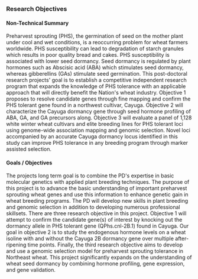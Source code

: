 ### Research Objectives  


#### Non-Technical Summary  
Preharvest sprouting (PHS), the germination of seed on the mother plant under cool and wet conditions, is a reoccurring problem for wheat farmers worldwide. PHS susceptibility can lead to degradation of starch granules which results in poor quality bread and cakes. PHS susceptibility is associated with lower seed dormancy. Seed dormancy is regulated by plant hormones such as Abscisic acid (ABA) which stimulates seed dormancy, whereas gibberellins (GAs) stimulate seed germination. This post-doctoral research projects' goal is to establish a competitive independent research program that expands the knowledge of PHS tolerance with an applicable approach that will directly benefit the Nation's wheat industry. Objective 1 proposes to resolve candidate genes through fine mapping and confirm the PHS tolerant gene found in a northwest cultivar, Cayuga. Objective 2 will characterize the Cayuga dormancy gene through seed hormone profiling of ABA, GA, and GA precursors along. Objective 3 will evaluate a panel of 1,128 white winter wheat cultivars and elite breeding lines for PHS tolerant loci using genome-wide association mapping and genomic selection. Novel loci accompanied by an accurate Cayuga dormancy locus identified in this study can improve PHS tolerance in any breeding program through marker assisted selection.  

#### Goals / Objectives  
The projects long term goal is to combine the PD's expertise in basic molecular genetics with applied plant breeding techniques. The purpose of this project is to advance the basic understanding of important preharvest sprouting wheat genes and use this information to enhance genetic gain in wheat breeding programs. The PD will develop new skills in plant breeding and genomic selection in addition to developing numerous professional skillsets. There are three research objective in this project. Objective 1 will attempt to confirm the candidate gene(s) of interest by knocking out the dormancy allele in PHS tolerant gene (QPhs.cnl-2B.1) found in Cayuga. Our goal in objective 2 is to study the endogenous hormone levels on a wheat isoline with and without the Cayuga 2B dormancy gene over multiple after-ripening time points. Finally, the third research objective aims to develop and use a genomic selection model for preharvest sprouting tolerance in Northeast wheat. This project significantly expands on the understanding of wheat seed dormancy by combining hormone profiling, gene expression, and gene validation.   



